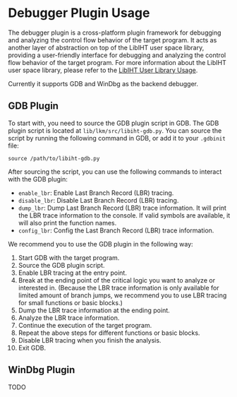 # Debugger Plugin Usage

The debugger plugin is a cross-platform plugin framework for debugging and analyzing the control flow behavior of the target program. It acts as another layer of abstraction on top of the LibIHT user space library, providing a user-friendly interface for debugging and analyzing the control flow behavior of the target program. For more information about the LibIHT user space library, please refer to the [LibIHT User Library Usage](./lib.md).

Currently it supports GDB and WinDbg as the backend debugger. 

## GDB Plugin

To start with, you need to source the GDB plugin script in GDB. The GDB plugin script is located at `lib/lkm/src/libiht-gdb.py`. You can source the script by running the following command in GDB, or add it to your `.gdbinit` file:

```
source /path/to/libiht-gdb.py
```

After sourcing the script, you can use the following commands to interact with the GDB plugin:

- `enable_lbr`: Enable Last Branch Record (LBR) tracing.
- `disable_lbr`: Disable Last Branch Record (LBR) tracing.
- `dump_lbr`: Dump Last Branch Record (LBR) trace information. It will print the LBR trace information to the console. If valid symbols are available, it will also print the function names.
- `config_lbr`: Config the Last Branch Record (LBR) trace information.

We recommend you to use the GDB plugin in the following way:

1. Start GDB with the target program.
2. Source the GDB plugin script.
3. Enable LBR tracing at the entry point.
4. Break at the ending point of the critical logic you want to analyze or interested in. (Because the LBR trace information is only available for limited amount of branch jumps, we recommend you to use LBR tracing for small functions or basic blocks.)
5. Dump the LBR trace information at the ending point.
8. Analyze the LBR trace information.
9. Continue the execution of the target program.
10. Repeat the above steps for different functions or basic blocks.
11. Disable LBR tracing when you finish the analysis.
12. Exit GDB.

## WinDbg Plugin

TODO